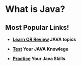 # What is Java?


## Most Popular Links!

- **[Learn OR Review](https://github.com/Multi-Site-App-Dev/JAVA/tree/main/Exercises%3ALabs) JAVA topics**
  
- **[Test](https://github.com/Multi-Site-App-Dev/JAVA/tree/main/Quiz%20Help) Your JAVA Knowlege**

- **[Practice](https://github.com/Multi-Site-App-Dev/JAVA/blob/main/Practice%20Projects/Project_0.md) Your Java Skills**
